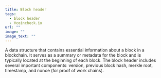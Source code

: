 ```yaml
---
title: Block header
tags:
  - block header
  - Vcoincheck.io
url: ""
image: ""
image_text: ""
---
```


A data structure that contains essential information about a block in a blockchain. It serves as a summary or metadata for the block and is typically located at the beginning of each block. The block header includes several important components: version, previous block hash, merkle root, timestamp, and nonce (for proof of work chains).
